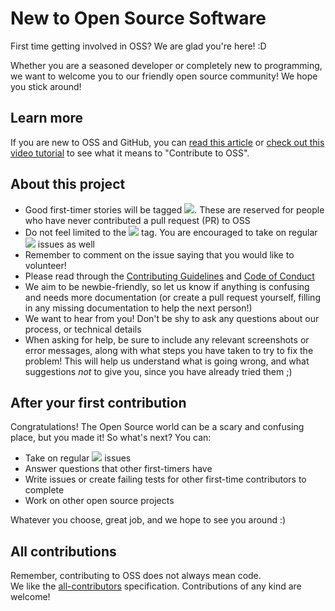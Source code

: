 # New to Open Source Software

First time getting involved in OSS? We are glad you're here! :D

Whether you are a seasoned developer or completely new to programming, we want to welcome you to our friendly open source community! We hope you stick around! 

## Learn more
If you are new to OSS and GitHub, you can [read this article](https://opensource.guide/how-to-contribute/) or [check out this video tutorial](https://egghead.io/series/how-to-contribute-to-an-open-source-project-on-github) to see what it means to "Contribute to OSS".

## About this project
- Good first-timer stories will be tagged [![](https://img.shields.io/github/labels/TumblThreeApp/TumblThree/first-timers-only)](https://github.com/TumblThreeApp/TumblThree/issues?q=is%3Aissue+is%3Aopen+label%3A%22first-timers-only%22). These are reserved for people who have never contributed a pull request (PR) to OSS
- Do not feel limited to the [![](https://img.shields.io/github/labels/TumblThreeApp/TumblThree/first-timers-only)](https://github.com/TumblThreeApp/TumblThree/issues?q=is%3Aissue+is%3Aopen+label%3A%22first-timers-only%22) tag. You are encouraged to take on regular [![](https://img.shields.io/github/labels/TumblThreeApp/TumblThree/help%20wanted)](https://github.com/TumblThreeApp/TumblThree/issues?q=is%3Aissue+is%3Aopen+label%3A%22help+wanted%22) issues as well
- Remember to comment on the issue saying that you would like to volunteer!
- Please read through the [Contributing Guidelines](../Contributing.md) and [Code of Conduct](code_of_conduct.md)
- We aim to be newbie-friendly, so let us know if anything is confusing and needs more documentation (or create a pull request yourself, filling in any missing documentation to help the next person!)
- We want to hear from you! Don't be shy to ask any questions about our process, or technical details
- When asking for help, be sure to include any relevant screenshots or error messages, along with what steps you have taken to try to fix the problem! This will help us understand what is going wrong, and what suggestions _not_ to give you, since you have already tried them ;)

## After your first contribution
Congratulations! The Open Source world can be a scary and confusing place, but you made it! So what's next? You can:  
- Take on regular [![](https://img.shields.io/github/labels/TumblThreeApp/TumblThree/help%20wanted)](https://github.com/TumblThreeApp/TumblThree/issues?q=is%3Aissue+is%3Aopen+label%3A%22help+wanted%22) issues
- Answer questions that other first-timers have
- Write issues or create failing tests for other first-time contributors to complete
- Work on other open source projects

Whatever you choose, great job, and we hope to see you around :) 

## All contributions
Remember, contributing to OSS does not always mean code.  
We like the [all-contributors](https://allcontributors.org/) specification. Contributions of any kind are welcome!
